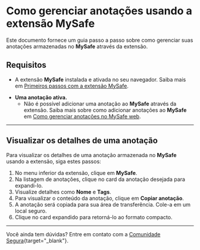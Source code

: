 # Como gerenciar anotações usando a extensão MySafe

Este documento fornece um guia passo a passo sobre como gerenciar suas anotações armazenadas no **MySafe** através da extensão.

## Requisitos
* A extensão **MySafe** instalada e ativada no seu navegador. Saiba mais em [Primeiros passos com a extensão MySafe](/v4/docs/pt/mysafe-extension-first-steps).

- **Uma anotação ativa.** 
    - Não é possível adicionar uma anotação ao **MySafe** através da extensão. Saiba mais sobre como adicionar anotações ao **MySafe** em [Como gerenciar anotações no MySafe web](/v4/docs/pt/how-to-manage-notes-on-mysafe-web).

***

## Visualizar os detalhes de uma anotação

Para visualizar os detalhes de uma anotação armazenada no **MySafe** usando a extensão, siga estes passos:

1. No menu inferior da extensão, clique em **MySafe**.
2. Na listagem de anotações, clique no card da anotação desejada para expandi-lo.
3. Visualize detalhes como **Nome** e **Tags**.
4. Para visualizar o conteúdo da anotação, clique em **Copiar anotação**.
5. A anotação será copiada para sua área de transferência. Cole-a em um local seguro.
6. Clique no card expandido para retorná-lo ao formato compacto.

---

Você ainda tem dúvidas? Entre em contato com a [Comunidade Segura](https://community.Segura.io/){target="_blank"}. 


